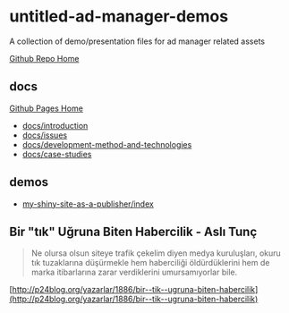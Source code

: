 # untitled-ad-manager-demos

A collection of demo/presentation files for ad manager related assets

[Github Repo Home](https://github.com/xkema/untitled-ad-manager-demos)

## docs

[Github Pages Home](https://xkema.github.io/untitled-ad-manager-demos)

- [docs/introduction](https://xkema.github.io/untitled-ad-manager-demos/docs/introduction)
- [docs/issues](https://xkema.github.io/untitled-ad-manager-demos/docs/issues)
- [docs/development-method-and-technologies](https://xkema.github.io/untitled-ad-manager-demos/docs/development-method-and-technologies)
- [docs/case-studies](https://xkema.github.io/untitled-ad-manager-demos/docs/case-studies)

## demos

- [my-shiny-site-as-a-publisher/index](https://xkema.github.io/untitled-ad-manager-demos/src/my-shiny-site-as-a-publisher)

## Bir "tık" Uğruna Biten Habercilik - Aslı Tunç

> Ne olursa olsun siteye trafik çekelim diyen medya kuruluşları, okuru tık tuzaklarına düşürmekle hem haberciliği öldürdüklerini hem de marka itibarlarına zarar verdiklerini umursamıyorlar bile.

[http://p24blog.org/yazarlar/1886/bir--tik--ugruna-biten-habercilik](http://p24blog.org/yazarlar/1886/bir--tik--ugruna-biten-habercilik)